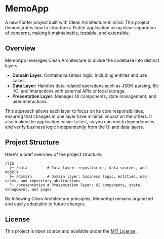 # MemoApp

A new Flutter project built with Clean Architecture in mind. This project demonstrates how to structure a Flutter application using clear separation of concerns, making it maintainable, testable, and extensible.

## Overview

MemoApp leverages Clean Architecture to divide the codebase into distinct layers:

- **Domain Layer:** Contains business logic, including entities and use cases.
- **Data Layer:** Handles data-related operations such as JSON parsing, file I/O, and interactions with external APIs or local storage.
- **Presentation Layer:** Manages UI components, state management, and user interactions.

This approach allows each layer to focus on its core responsibilities, ensuring that changes in one layer have minimal impact on the others. It also makes the application easier to test, as you can mock dependencies and verify business logic independently from the UI and data layers.

## Project Structure

Here's a brief overview of the project structure:

```
/lib
  ├─ /data         # Data layer: repositories, data sources, and models
  ├─ /domain       # Domain layer: business logic, entities, use cases, and repository abstractions
  └─ /presentation # Presentation layer: UI components, state management, and pages
```

By following Clean Architecture principles, MemoApp remains organized and easily adaptable to future changes.

## License

This project is open source and available under the [MIT License](LICENSE).
